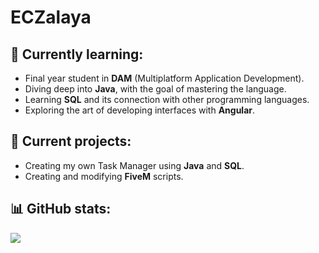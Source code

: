 # ECZalaya

## 🌱 Currently learning:
- Final year student in **DAM** (Multiplatform Application Development).
- Diving deep into **Java**, with the goal of mastering the language.
- Learning **SQL** and its connection with other programming languages.
- Exploring the art of developing interfaces with **Angular**.

## 🚀 Current projects:
- Creating my own Task Manager using **Java** and **SQL**.
- Creating and modifying **FiveM** scripts.

## 📊 GitHub stats:
<a href="https://github.com/eczalaya">
    <img src="https://github-readme-stats.vercel.app/api?username=eczalaya&layout=compact&theme=react&hide_border=true&show_icons=true"/>
</a>

